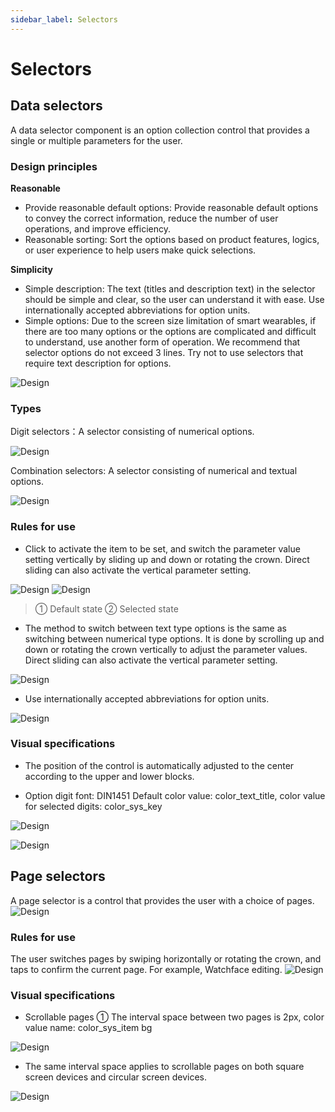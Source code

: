 ```yaml
---
sidebar_label: Selectors
---
```


# Selectors

## Data selectors

A data selector component is an option collection control that provides a single or multiple parameters for the user.

### Design principles

**Reasonable**

- Provide reasonable default options: Provide reasonable default options to convey the correct information, reduce the number of user operations, and improve efficiency.
- Reasonable sorting: Sort the options based on product features, logics, or user experience to help users make quick selections.

**Simplicity**

- Simple description: The text (titles and description text) in the selector should be simple and clear, so the user can understand it with ease. Use internationally accepted abbreviations for option units.
- Simple options: Due to the screen size limitation of smart wearables, if there are too many options or the options are complicated and difficult to understand, use another form of operation. We recommend that selector options do not exceed 3 lines. Try not to use selectors that require text description for options.

![Design](/img/design/input_1.png)

### Types

Digit selectors：A selector consisting of numerical options.

![Design](/img/design/input_2.png)

Combination selectors: A selector consisting of numerical and textual options.

![Design](/img/design/input_3.png)

### Rules for use  

- Click to activate the item to be set, and switch the parameter value setting vertically by sliding up and down or rotating the crown. Direct sliding can also activate the vertical parameter setting.

![Design](/img/design/input_4.png)
![Design](/img/design/input_5.png)
>① Default state       ② Selected state  


- The method to switch between text type options is the same as switching between numerical type options. It is done by scrolling up and down or rotating the crown vertically to adjust the parameter values. Direct sliding can also activate the vertical parameter setting.

![Design](/img/design/input_6.png)

- Use internationally accepted abbreviations for option units.

![Design](/img/design/input_7.png)

### Visual specifications

- The position of the control is automatically adjusted to the center according to the upper and lower blocks.

- Option digit font: DIN1451    Default color value: color_text_title, color value for selected digits: color_sys_key

![Design](/img/design/input_8.png)

![Design](/img/design/input_9.png)

## Page selectors

A page selector is a control that provides the user with a choice of pages.
![Design](/img/design/input_10.png)

### Rules for use

The user switches pages by swiping horizontally or rotating the crown, and taps to confirm the current page. For example, Watchface editing.
![Design](/img/design/input_11.png)

### Visual specifications

- Scrollable pages ➀ The interval space between two pages is 2px, color value name: color_sys_item bg

![Design](/img/design/input_12.png)

- The same interval space applies to scrollable pages on both square screen devices and circular screen devices. 

![Design](/img/design/input_13.png)
